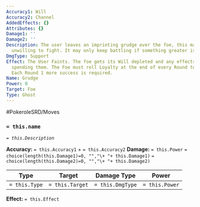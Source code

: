 ```yaml
---
Accuracy1: Will
Accuracy2: Channel
AddedEffects: {}
Attributes: {}
Damage1: ''
Damage2: ''
Description: The user leaves an imprinting grudge over the foe, this makes the target
  unwilling to fight. It may only keep battling if something greater is at risk.
DmgType: Support
Effect: The User Faints. The foe gets its Will depleted and any effects gained from
  spending them. The Foe must roll Loyalty at the end of every Round to keep battling.
  Each Round 1 more success is required.
Name: Grudge
Power: 0
Target: Foe
Type: Ghost
---
```


#PokeroleSRD/Moves

### `= this.name` 
*`= this.Description`*

**Accuracy:** `= this.Accuracy1` + `= this.Accuracy2`
**Damage:** `= this.Power` `= choice(length(this.Damage1)=0, "","\+ "+ this.Damage1)` `= choice(length(this.Damage2)=0, "","\+ "+ this.Damage2)`

| Type          | Target          | Damage Type          | Power          |
| ------------- | --------------- | ---------------- | -------------- |
| `= this.Type` | `= this.Target` | `= this.DmgType` | `= this.Power` | 

**Effect:** `= this.Effect`